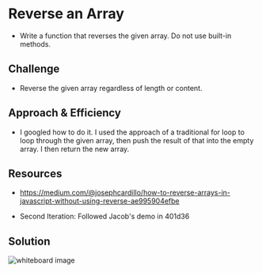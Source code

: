 # Reverse an Array

- Write a function that reverses the given array. Do not use built-in methods.

## Challenge

- Reverse the given array regardless of length or content.

## Approach & Efficiency

- I googled how to do it. I used the approach of a traditional for loop to loop through the given array, then push the result of that into the empty array. I then return the new array.

## Resources

- https://medium.com/@josephcardillo/how-to-reverse-arrays-in-javascript-without-using-reverse-ae995904efbe

- Second Iteration: Followed Jacob's demo in 401d36

## Solution

![whiteboard image](/assets/code-challenge-01-whiteboard.jpg)




